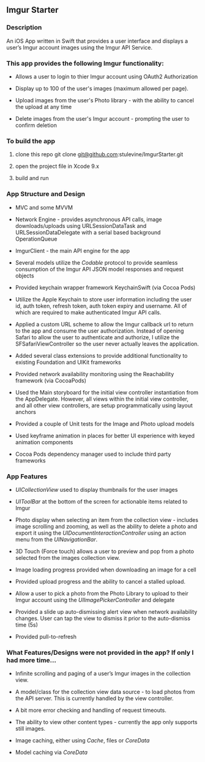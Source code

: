 Imgur Starter
-------------

### Description

An iOS App written in Swift that provides a user interface and displays a user’s
Imgur account images using the Imgur API Service.

### This app provides the following Imgur functionality:

-   Allows a user to login to thier Imgur account using OAuth2 Authorization

-   Display up to 100 of the user's images (maximum allowed per page).

-   Upload images from the user's Photo library - with the ability to cancel the
    upload at any time

-   Delete images from the user's Imgur account - prompting the user to confirm
    deletion


### To build the app

1.  clone this repo git clone git@github.com:stulevine/ImgurStarter.git

2.  open the project file in Xcode 9.x

3.  build and run


### App Structure and Design

-   MVC and some MVVM

-   Network Engine - provides asynchronous API calls, image downloads/uploads
    using URLSessionDataTask and URLSessionDataDelegate with a serial based
    background OperationQueue

-   ImgurClient - the main API engine for the app

-   Several models utilize the *Codable* protocol to provide seamless
    consumption of the Imgur API JSON model responses and request objects

-   Provided keychain wrapper framework KeychainSwift (via Cocoa Pods)

-   Utilize the Apple Keychain to store user information including the user id,
    auth token, refresh token, auth token expiry and username.  All of which are
    required to make authenticated Imgur API calls.

-   Applied a custom URL scheme to allow the Imgur callback url to return to the
    app and consume the user authorization.  Instead of opening Safari to allow
    the user to authenticate and authorize, I utilize the SFSafariViewController
    so the user never actually leaves the application.

-   Added several class extensions to provide additional functionality to
    existing Foundation and UIKit frameworks

-   Provided network availability monitoring using the Reachability framework
    (via CocoaPods)

-   Used the Main storyboard for the initial view controller instantiation from
    the AppDelegate.  However, all views within the initial view controller, and
    all other view controllers, are setup programmatically using layout anchors

-   Provided a couple of Unit tests for the Image and Photo upload models

-   Used keyframe animation in places for better UI experience with keyed
    animation components

-   Cocoa Pods dependency manager used to include third party frameworks


### App Features

-   *UICollectionView* used to display thumbnails for the user images

-   *UIToolBar* at the bottom of the screen for actionable items related to
    Imgur

-   Photo display when selecting an item from the collection view - includes
    image scrolling and zooming, as well as the ability to delete a photo and
    export it using the *UIDocumentInteractionController* using an action menu
    from the *UINavigationBar*.

-   3D Touch (Force touch) allows a user to preview and pop from a photo
    selected from the images collection view.

-   Image loading progress provided when downloading an image for a cell

-   Provided upload progress and the ability to cancel a stalled upload.

-   Allow a user to pick a photo from the Photo Library to upload to their Imgur
    account using the *UIImagePickerController* and delegate

-   Provided a slide up auto-dismissing alert view when network availability
    changes.  User can tap the view to dismiss it prior to the auto-dismiss time
    (5s)

-   Provided pull-to-refresh


### What Features/Designs were not provided in the app?  If only I had more time...

-   Infinite scrolling and paging of a user’s Imgur images in the collection
    view.

-   A model/class for the collection view data source - to load photos from the
    API server.  This is currently handled by the view controller.

-   A bit more error checking and handling of request timeouts.

-   The ability to view other content types - currently the app only supports
    still images.

-   Image caching, either using *Cache*, files or *CoreData*

-   Model caching via *CoreData*
